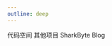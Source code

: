```yaml
---
outline: deep
---
```


<n-breadcrumb>
  <n-breadcrumb-item>
    代码空间
  </n-breadcrumb-item>
  <n-breadcrumb-item>
    其他项目
  </n-breadcrumb-item>
  <n-breadcrumb-item>
    SharkByte Blog
  </n-breadcrumb-item>
</n-breadcrumb>

<script setup lang="ts">
import { useData } from 'vitepress';
import { onMounted } from "vue";
import { NBreadcrumb, NBreadcrumbItem } from "naive-ui";

const { isDark } = useData();

onMounted(() => {
    window.extraItemLoader(isDark);
});
</script>